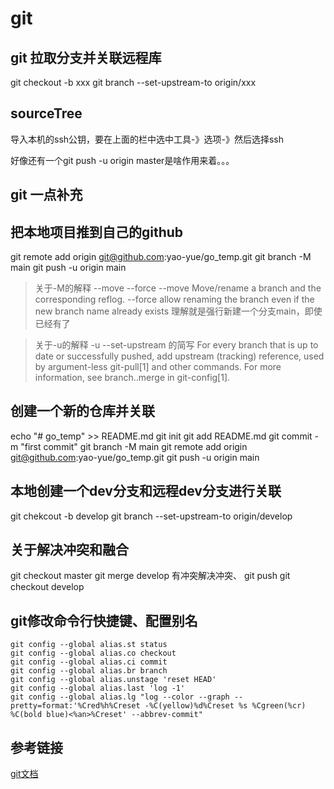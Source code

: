 # git



## git 拉取分支并关联远程库
git checkout -b xxx
git branch --set-upstream-to origin/xxx

## sourceTree
导入本机的ssh公钥，要在上面的栏中选中工具-》选项-》然后选择ssh


好像还有一个git push -u origin master是啥作用来着。。。


## git 一点补充

## 把本地项目推到自己的github
git remote add origin git@github.com:yao-yue/go_temp.git
git branch -M main
git push -u origin main
> 关于-M的解释  --move --force 
> --move  Move/rename a branch and the corresponding reflog.
> --force  allow renaming the branch even if the new branch name already exists
> 理解就是强行新建一个分支main，即使已经有了

>关于-u的解释
> -u
>--set-upstream  的简写
>For every branch that is up to date or successfully pushed, add upstream (tracking) reference, used by argument-less git-pull[1] and other commands. For more information, see branch.<name>.merge in git-config[1].


## 创建一个新的仓库并关联
echo "# go_temp" >> README.md
git init
git add README.md
git commit -m "first commit"
git branch -M main
git remote add origin git@github.com:yao-yue/go_temp.git
git push -u origin main

## 本地创建一个dev分支和远程dev分支进行关联
git chekcout -b develop
git branch --set-upstream-to origin/develop


## 关于解决冲突和融合
git checkout master
git merge develop
有冲突解决冲突、
git push 
git checkout develop  


## git修改命令行快捷键、配置别名
```
git config --global alias.st status
git config --global alias.co checkout
git config --global alias.ci commit
git config --global alias.br branch
git config --global alias.unstage 'reset HEAD'
git config --global alias.last 'log -1'
git config --global alias.lg "log --color --graph --pretty=format:'%Cred%h%Creset -%C(yellow)%d%Creset %s %Cgreen(%cr) %C(bold blue)<%an>%Creset' --abbrev-commit"

```

## 参考链接
[git文档](https://git-scm.com/docs/git-push)